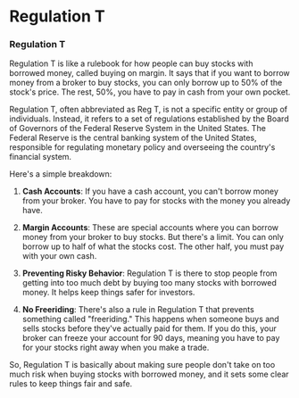 # Regulation T
### Regulation T

Regulation T is like a rulebook for how people can buy stocks with borrowed money, called buying on margin. It says that if you want to borrow money from a broker to buy stocks, you can only borrow up to 50% of the stock's price. The rest, 50%, you have to pay in cash from your own pocket.

Regulation T, often abbreviated as Reg T, is not a specific entity or group of individuals. Instead, it refers to a set of regulations established by the Board of Governors of the Federal Reserve System in the United States. The Federal Reserve is the central banking system of the United States, responsible for regulating monetary policy and overseeing the country's financial system.

Here's a simple breakdown:

1. **Cash Accounts**: If you have a cash account, you can't borrow money from your broker. You have to pay for stocks with the money you already have.

2. **Margin Accounts**: These are special accounts where you can borrow money from your broker to buy stocks. But there's a limit. You can only borrow up to half of what the stocks cost. The other half, you must pay with your own cash.

3. **Preventing Risky Behavior**: Regulation T is there to stop people from getting into too much debt by buying too many stocks with borrowed money. It helps keep things safer for investors.

4. **No Freeriding**: There's also a rule in Regulation T that prevents something called "freeriding." This happens when someone buys and sells stocks before they've actually paid for them. If you do this, your broker can freeze your account for 90 days, meaning you have to pay for your stocks right away when you make a trade.

So, Regulation T is basically about making sure people don't take on too much risk when buying stocks with borrowed money, and it sets some clear rules to keep things fair and safe.